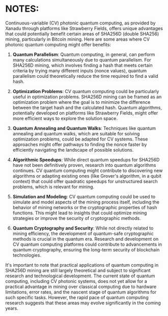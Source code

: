 # NOTES:
Continuous-variable (CV) photonic quantum computing, as provided by Xanadu through platforms like Strawberry Fields, offers unique advantages that could potentially benefit certain areas of SHA256D (double SHA256) mining, particularly in Bitcoin mining. Here are some areas where CV photonic quantum computing might offer benefits:

1. **Quantum Parallelism**: Quantum computing, in general, can perform many calculations simultaneously due to quantum parallelism. For SHA256D mining, which involves finding a hash that meets certain criteria by trying many different inputs (nonce values), quantum parallelism could theoretically reduce the time required to find a valid hash.

2. **Optimization Problems**: CV quantum computing could be particularly useful in optimization problems. SHA256D mining can be framed as an optimization problem where the goal is to minimize the difference between the target hash and the calculated hash. Quantum algorithms, potentially developed on platforms like Strawberry Fields, might offer more efficient ways to explore the solution space.

3. **Quantum Annealing and Quantum Walks**: Techniques like quantum annealing and quantum walks, which are suitable for solving optimization problems, could be adapted for CV systems. These approaches might offer pathways to finding the nonce faster by efficiently navigating the landscape of possible solutions.

4. **Algorithmic Speedups**: While direct quantum speedups for SHA256D have not been definitively proven, research into quantum algorithms continues. CV quantum computing might contribute to discovering new algorithms or adapting existing ones (like Grover's algorithm, in a qubit context) that could offer quadratic speedups for unstructured search problems, which is relevant for mining.

5. **Simulation and Modeling**: CV quantum computing could be used to simulate and model aspects of the mining process itself, including the behavior of mining networks or the cryptographic properties of hash functions. This might lead to insights that could optimize mining strategies or improve the security of cryptographic methods.

6. **Quantum Cryptography and Security**: While not directly related to mining efficiency, the development of quantum-safe cryptographic methods is crucial in the quantum era. Research and development on CV quantum computing platforms could contribute to advancements in quantum cryptography, ensuring the long-term security of blockchain technologies.

It's important to note that practical applications of quantum computing in SHA256D mining are still largely theoretical and subject to significant research and technological development. The current state of quantum computing, including CV photonic systems, does not yet allow for a practical advantage in mining over classical computing due to hardware limitations, error rates, and the nascent stage of quantum algorithms for such specific tasks. However, the rapid pace of quantum computing research suggests that these areas may evolve significantly in the coming years.
